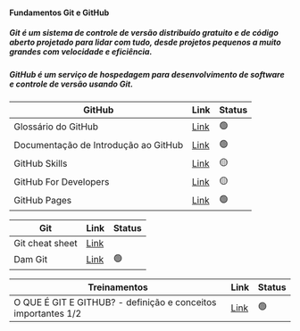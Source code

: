 #### Fundamentos Git e GitHub

##### Git é um sistema de controle de versão distribuído gratuito e de código aberto projetado para lidar com tudo, desde projetos pequenos a muito grandes com velocidade e eficiência.
##### GitHub é um serviço de hospedagem para desenvolvimento de software e controle de versão usando Git.

| GitHub | Link | Status |
| ------ | ------ | ------ |
| Glossário do GitHub | [Link](https://docs.github.com/pt/get-started/quickstart/github-glossary) | 🟢 |
| Documentação de Introdução ao GitHub | [Link](https://docs.github.com/pt/get-started) | 🟢 |
| GitHub Skills | [Link](https://skills.github.com/) | 🟡 |
| GitHub For Developers | [Link](https://githubtraining.github.io/training-manual/#/02_getting_started) | 🟡 |
| GitHub Pages  | [Link](https://docs.github.com/pt/pages/getting-started-with-github-pages/about-github-pages) | 🟢 |



| Git | Link | Status |
| ------ | ------ | ------ |
| Git cheat sheet | [Link](https://training.github.com/downloads/pt_BR/github-git-cheat-sheet/)|
| Dam Git| [Link](https://dangitgit.com/pt_br/noswears/)| 🟢 |


| Treinamentos | Link | Status |
| ------ | ------ | ------ |
| O QUE É GIT E GITHUB? - definição e conceitos importantes 1/2 | [Link](https://www.youtube.com/watch?v=DqTITcMq68k) | 🟢 |
